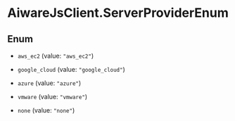 # AiwareJsClient.ServerProviderEnum

## Enum


* `aws_ec2` (value: `"aws_ec2"`)

* `google_cloud` (value: `"google_cloud"`)

* `azure` (value: `"azure"`)

* `vmware` (value: `"vmware"`)

* `none` (value: `"none"`)


